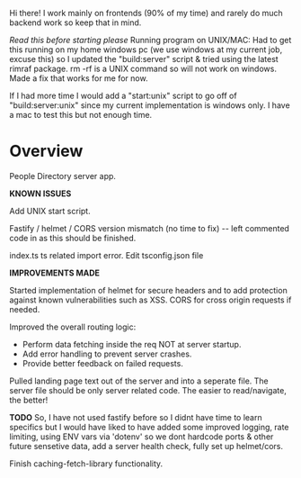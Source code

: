 Hi there! I work mainly on frontends (90% of my time) and rarely do much backend work so keep that in mind.

*Read this before starting please*
Running program on UNIX/MAC: 
Had to get this running on my home windows pc (we use windows at my current job, excuse this) so I updated the "build:server" script & tried using the latest rimraf package. 
rm -rf is a UNIX command so will not work on windows. Made a fix that works for me for now.

If I had more time I would add a "start:unix" script to go off of "build:server:unix" since my current implementation is windows only. 
I have a mac to test this but not enough time. 

# Overview

People Directory server app.

**KNOWN ISSUES**

Add UNIX start script.

Fastify / helmet / CORS version mismatch (no time to fix) -- left commented code in as this should be finished. 

index.ts ts related import error. Edit tsconfig.json file 

**IMPROVEMENTS MADE**

Started implementation of helmet for secure headers and to add protection against known vulnerabilities such as XSS. CORS for cross origin requests if needed.

Improved the overall routing logic: 
- Perform data fetching inside the req NOT at server startup. 
- Add error handling to prevent server crashes.
- Provide better feedback on failed requests.

Pulled landing page text out of the server and into a seperate file. The server file should be only server related code. The easier to read/navigate, the better! 

**TODO**
So, I have not used fastify before so I didnt have time to learn specifics but I would have liked to have added some improved logging, rate limiting, using ENV vars via 'dotenv' so we dont hardcode ports & other future sensetive data, add a server health check, fully set up helmet/cors. 

Finish caching-fetch-library functionality.



